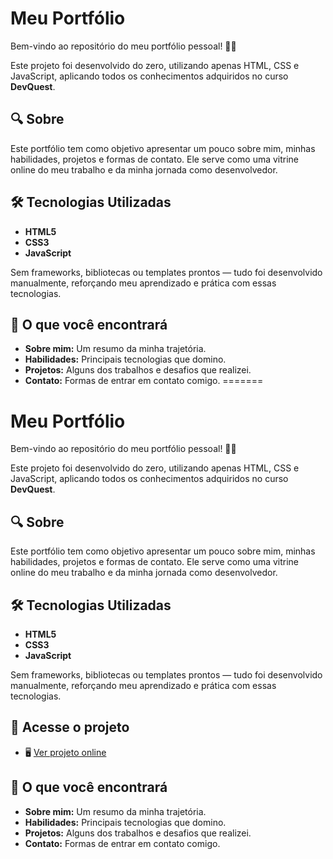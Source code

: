 # Meu Portfólio

Bem-vindo ao repositório do meu portfólio pessoal! 🎨🚀

Este projeto foi desenvolvido do zero, utilizando apenas HTML, CSS e JavaScript, aplicando todos os conhecimentos adquiridos no curso **DevQuest**.

## 🔍 Sobre

Este portfólio tem como objetivo apresentar um pouco sobre mim, minhas habilidades, projetos e formas de contato. Ele serve como uma vitrine online do meu trabalho e da minha jornada como desenvolvedor.

## 🛠️ Tecnologias Utilizadas

- **HTML5**  
- **CSS3**  
- **JavaScript**  

Sem frameworks, bibliotecas ou templates prontos — tudo foi desenvolvido manualmente, reforçando meu aprendizado e prática com essas tecnologias.

## 📂 O que você encontrará

- **Sobre mim:** Um resumo da minha trajetória.
- **Habilidades:** Principais tecnologias que domino.
- **Projetos:** Alguns dos trabalhos e desafios que realizei.
- **Contato:** Formas de entrar em contato comigo.
=======
# Meu Portfólio

Bem-vindo ao repositório do meu portfólio pessoal! 🎨🚀

Este projeto foi desenvolvido do zero, utilizando apenas HTML, CSS e JavaScript, aplicando todos os conhecimentos adquiridos no curso **DevQuest**.

## 🔍 Sobre

Este portfólio tem como objetivo apresentar um pouco sobre mim, minhas habilidades, projetos e formas de contato. Ele serve como uma vitrine online do meu trabalho e da minha jornada como desenvolvedor.

## 🛠️ Tecnologias Utilizadas

- **HTML5**  
- **CSS3**  
- **JavaScript**  

Sem frameworks, bibliotecas ou templates prontos — tudo foi desenvolvido manualmente, reforçando meu aprendizado e prática com essas tecnologias.

## 🔗 Acesse o projeto

- 🖥️ [Ver projeto online](https://portfolio-kaue-rd.vercel.app/)

## 📂 O que você encontrará

- **Sobre mim:** Um resumo da minha trajetória.
- **Habilidades:** Principais tecnologias que domino.
- **Projetos:** Alguns dos trabalhos e desafios que realizei.
- **Contato:** Formas de entrar em contato comigo.